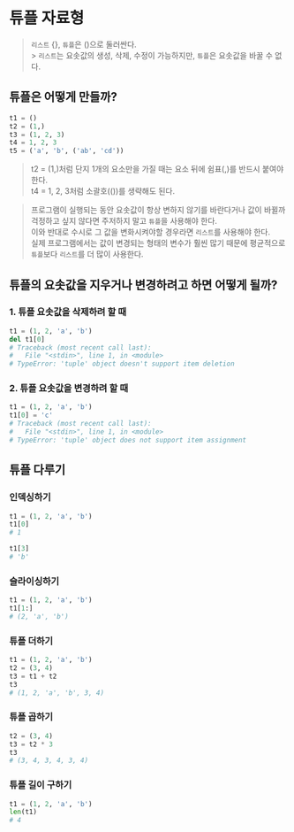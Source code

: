 # 튜플 자료형

> `리스트` {}, `튜플`은 ()으로 둘러싼다. <br> > `리스트`는 요솟값의 생성, 삭제, 수정이 가능하지만, `튜플`은 요솟값을 바꿀 수 없다.

## 튜플은 어떻게 만들까?

```python
t1 = ()
t2 = (1,)
t3 = (1, 2, 3)
t4 = 1, 2, 3
t5 = ('a', 'b', ('ab', 'cd'))
```

> t2 = (1,)처럼 단지 1개의 요소만을 가질 때는 요소 뒤에 쉼표(,)를 반드시 붙여야 한다. <br>
> t4 = 1, 2, 3처럼 소괄호(())를 생략해도 된다.

> 프로그램이 실행되는 동안 요솟값이 항상 변하지 않기를 바란다거나 값이 바뀔까 걱정하고 싶지 않다면 주저하지 말고 `튜플`을 사용해야 한다. <br>
> 이와 반대로 수시로 그 값을 변화시켜야할 경우라면 `리스트`를 사용해야 한다. <br>
> 실제 프로그램에서는 값이 변경되는 형태의 변수가 훨씬 많기 때문에 평균적으로 `튜플`보다 `리스트`를 더 많이 사용한다.

## 튜플의 요솟값을 지우거나 변경하려고 하면 어떻게 될까?

### 1. 튜플 요솟값을 삭제하려 할 때

```python
t1 = (1, 2, 'a', 'b')
del t1[0]
# Traceback (most recent call last):
#   File "<stdin>", line 1, in <module>
# TypeError: 'tuple' object doesn't support item deletion
```

### 2. 튜플 요솟값을 변경하려 할 때

```python
t1 = (1, 2, 'a', 'b')
t1[0] = 'c'
# Traceback (most recent call last):
#   File "<stdin>", line 1, in <module>
# TypeError: 'tuple' object does not support item assignment
```

## 튜플 다루기

### 인덱싱하기

```python
t1 = (1, 2, 'a', 'b')
t1[0]
# 1

t1[3]
# 'b'
```

### 슬라이싱하기

```python
t1 = (1, 2, 'a', 'b')
t1[1:]
# (2, 'a', 'b')
```

### 튜플 더하기

```python
t1 = (1, 2, 'a', 'b')
t2 = (3, 4)
t3 = t1 + t2
t3
# (1, 2, 'a', 'b', 3, 4)
```

### 튜플 곱하기

```python
t2 = (3, 4)
t3 = t2 * 3
t3
# (3, 4, 3, 4, 3, 4)
```

### 튜플 길이 구하기

```python
t1 = (1, 2, 'a', 'b')
len(t1)
# 4
```
